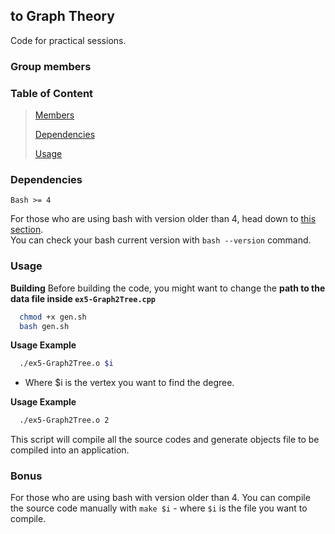 ##  to Graph Theory
Code for practical sessions. 
### <a name="Members" id="member"></a> Group members

### Table of Content
> [Members](#member)
>
> [Dependencies](#dependencies)
>
> [Usage](#usage)

### <a name="Dependencies" id="dependencies"></a> Dependencies
`Bash >= 4`

For those who are using bash with version older than 4, head down to [this section](#bonus). \
You can check your bash current version with `bash --version` command.

### <a name="Usage" id="usage"></a> Usage

**Building**
Before building the code, you might want to change the **path to the data file inside `ex5-Graph2Tree.cpp`** 

```bash
  chmod +x gen.sh
  bash gen.sh
```
**Usage Example**
```bash
  ./ex5-Graph2Tree.o $i
```

- Where $i is the vertex you want to find the degree.

**Usage Example**
```bash
  ./ex5-Graph2Tree.o 2
```

This script will compile all the source codes and generate objects file to be compiled into an application.

### <a name="bonus" id="bonus"></a> Bonus

For those who are using bash with version older than 4. You can compile the source code manually with `make $i` - where `$i` is the file you want to compile.
